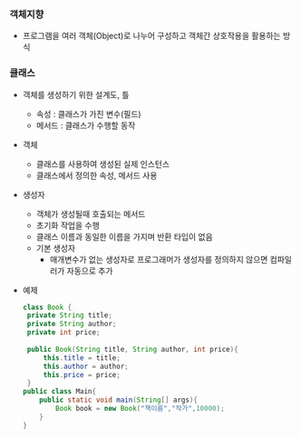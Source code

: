 ### 객체지향

- 프로그램을 여러 객체(Object)로 나누어 구성하고 객체간 상호작용을 활용하는 방식

### 클래스

- 객체를 생성하기 위한 설계도, 틀
    - 속성 : 클래스가 가진 변수(필드)
    - 메서드 : 클래스가 수행할 동작
- 객체
    - 클래스를 사용하여 생성된 실제 인스턴스
    - 클래스에서 정의한 속성, 메서드 사용
- 생성자
    - 객체가 생성될때 호출되는 메서드
    - 초기화 작업을 수행
    - 클래스 이름과 동일한 이름을 가지며 반환 타입이 없음
    - 기본 생성자
        - 매개변수가 없는 생성자로 프로그래머가 생성자를 정의하지 않으면 컴파일러가 자동으로 추가
- 예제
    
    ```java
    class Book {
     private String title;
     private String author;
     private int price;
     
     public Book(String title, String author, int price){
    	 this.title = title;
    	 this.author = author;
    	 this.price = price;
     }
    public class Main{
    	public static void main(String[] args){
    		Book book = new Book("책이름","작가",10000);
    	}
    }
    ```